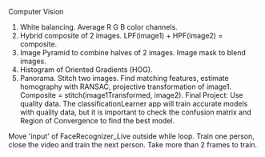 Computer Vision
1. White balancing.  Average R G B color channels.
2. Hybrid composite of 2 images. LPF(image1) + HPF(image2) = composite.
3. Image Pyramid to combine halves of 2 images.  Image mask to blend images.
4. Histogram of Oriented Gradients (HOG).  
5. Panorama.  Stitch two images.  Find matching features, estimate homography with RANSAC, projective transformation of image1. 
              Composite = stitch(image1Transformed, image2).
Final Project: Use quality data.  The classificationLearner app will train accurate models with quality data, but it is important to check the confusion matrix and Region of Convergence to find the best model.

Move 'input' of FaceRecognizer_Live outside while loop.  Train one person, close the video and train the next person.  Take more than 2 frames to train.
